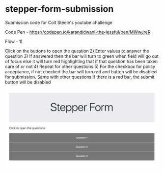 # stepper-form-submission
Submission code for Colt Steele's youtube challenge

Code Pen - https://codepen.io/karandidwani-the-lessful/pen/MWwJreR

Flow - 1) 

Click on the buttons to open the question 
2) Enter values to answer the question 
3) If answered then the bar will turn to green when field will go out of focus else it will turn red highlighting that if that question has been taken care of or not 
4) Repeat for other questions 
5) For the checkbox for policy acceptance, if not checked the bar will turn red and button will be disabled for submission. Same with other questions if there is a red bar, the submit button will be disabled

![Screenshot for default page on page load](https://github.com/karandidwani/stepper-form-submission/blob/master/screenshots/Screen%20Shot%202020-02-24%20at%2011.28.48%20AM.png)

